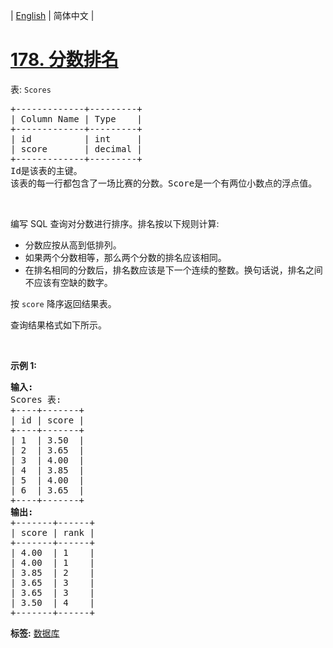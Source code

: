 | [English](README_EN.md) | 简体中文 |

# [178. 分数排名](https://leetcode.cn/problems/rank-scores)
<p>表:&nbsp;<code>Scores</code></p>

<pre>
+-------------+---------+
| Column Name | Type    |
+-------------+---------+
| id          | int     |
| score       | decimal |
+-------------+---------+
Id是该表的主键。
该表的每一行都包含了一场比赛的分数。Score是一个有两位小数点的浮点值。
</pre>

<p>&nbsp;</p>

<p>编写 SQL 查询对分数进行排序。排名按以下规则计算:</p>

<ul>
	<li>分数应按从高到低排列。</li>
	<li>如果两个分数相等，那么两个分数的排名应该相同。</li>
	<li>在排名相同的分数后，排名数应该是下一个连续的整数。换句话说，排名之间不应该有空缺的数字。</li>
</ul>

<p>按&nbsp;<code>score</code>&nbsp;降序返回结果表。</p>

<p>查询结果格式如下所示。</p>

<p>&nbsp;</p>

<p><strong>示例 1:</strong></p>

<pre>
<strong>输入:</strong> 
Scores 表:
+----+-------+
| id | score |
+----+-------+
| 1  | 3.50  |
| 2  | 3.65  |
| 3  | 4.00  |
| 4  | 3.85  |
| 5  | 4.00  |
| 6  | 3.65  |
+----+-------+
<strong>输出:</strong> 
+-------+------+
| score | rank |
+-------+------+
| 4.00  | 1    |
| 4.00  | 1    |
| 3.85  | 2    |
| 3.65  | 3    |
| 3.65  | 3    |
| 3.50  | 4    |
+-------+------+</pre>

**标签:**  [数据库](https://leetcode.cn/tag/database) 